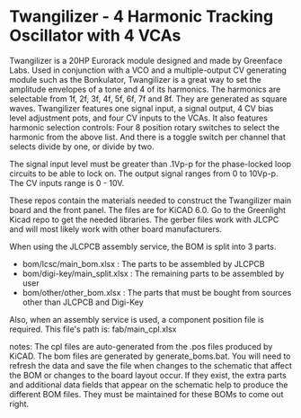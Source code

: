 # Twangilizer - 4 Harmonic Tracking Oscillator with 4 VCAs
Twangilizer is a 20HP Eurorack module designed and made by Greenface Labs.
Used in conjunction with a VCO and a multiple-output CV generating module such as the Bonkulator, Twangilizer is a great way to set the amplitude envelopes of a tone and 4 of its harmonics. The harmonics are selectable from 1f, 2f, 3f, 4f, 5f, 6f, 7f and 8f. They are generated as square waves.
Twangilizer features one signal input, a signal output, 4 CV bias level adjustment pots, and four CV inputs to the VCAs.
It also features harmonic selection controls: Four 8 position rotary switches to select the harmonic from the above list. And there is a toggle switch per channel that selects divide by one, or divide by two.

The signal input level must be greater than .1Vp-p for the phase-locked loop circuits to be able to lock on.
The output signal ranges from 0 to 10Vp-p. The CV inputs range is 0 - 10V.

These repos contain the materials needed to construct the Twangilizer main board and the front panel. The files are for KiCAD 6.0. 
Go to the Greenlight Kicad repo to get the needed libraries. The gerber files work with JLCPC and will most likely work with other board manufacturers.

When using the JLCPCB assembly service, the BOM is split into 3 parts.
- bom/lcsc/main_bom.xlsx : The parts to be assembled by JLCPCB
- bom/digi-key/main_split.xlsx : The remaining parts to be assembled by user
- bom/other/other_bom.xlsx : The parts that must be bought from sources other than JLCPCB and Digi-Key

Also, when an assembly service is used, a component position file is required. This file's path is: fab/main_cpl.xlsx

notes: 	The cpl files are auto-generated from the .pos files produced by KiCAD. The bom files are generated by generate_boms.bat. You will need to refresh the data and save the file when changes to 
the schematic that affect the BOM or changes to the board layout occur. 
If they exist, the extra parts and additional data fields that appear on the schematic help to produce the different BOM files. 
They must be maintained for these BOMs to come out right.

